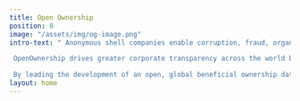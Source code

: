 ```yaml
---
title: Open Ownership
position: 0
image: "/assets/img/og-image.png"
intro-text: " Anonymous shell companies enable corruption, fraud, organised crime and tax evasion. The wider the access to high quality data on who owns what, the harder it will be for corrupt individuals to hide.

 OpenOwnership drives greater corporate transparency across the world by making it easy to publish and access high-quality, linked data about who owns companies.

 By leading the development of an open, global beneficial ownership data and policy ecosystem, we aim to create a new set of norms and end anonymous company ownership.  "
layout: home
---
```


